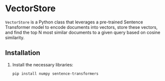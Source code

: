 # VectorStore

`VectorStore` is a Python class that leverages a pre-trained Sentence Transformer model to encode documents into vectors, store these vectors, and find the top N most similar documents to a given query based on cosine similarity.

## Installation

1. Install the necessary libraries:
   ```bash
   pip install numpy sentence-transformers
